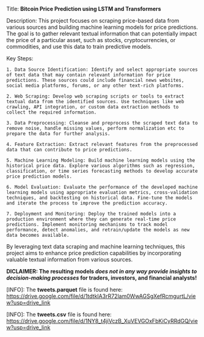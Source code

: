 
Title: **Bitcoin Price Prediction using LSTM and Transformers**

Description:
This project focuses on scraping price-based data from various sources and building machine learning models for price predictions. The goal is to gather relevant textual information that can potentially impact the price of a particular asset, such as stocks, cryptocurrencies, or commodities, and use this data to train predictive models.

Key Steps:

	1. Data Source Identification: Identify and select appropriate sources of text data that may contain relevant information for price predictions. These sources could include financial news websites, social media platforms, forums, or any other text-rich platforms.

	2. Web Scraping: Develop web scraping scripts or tools to extract textual data from the identified sources. Use techniques like web crawling, API integration, or custom data extraction methods to collect the required information.

	3. Data Preprocessing: Cleanse and preprocess the scraped text data to remove noise, handle missing values, perform normalization etc to prepare the data for further analysis.

	4. Feature Extraction: Extract relevant features from the preprocessed data that can contribute to price predictions.

	5. Machine Learning Modeling: Build machine learning models using the historical price data. Explore various algorithms such as regression, classification, or time series forecasting methods to develop accurate price prediction models.

	6. Model Evaluation: Evaluate the performance of the developed machine learning models using appropriate evaluation metrics, cross-validation techniques, and backtesting on historical data. Fine-tune the models and iterate the process to improve the prediction accuracy.

	7. Deployment and Monitoring: Deploy the trained models into a production environment where they can generate real-time price predictions. Implement monitoring mechanisms to track model performance, detect anomalies, and retrain/update the models as new data becomes available.

By leveraging text data scraping and machine learning techniques, this project aims to enhance price prediction capabilities by incorporating valuable textual information from various sources.

**DICLAIMER: The resulting models *does not in any way provide insights to decision-making processes* for traders, investors, and financial analysts!**


[INFO]: The **tweets.parquet** file is found here: https://drive.google.com/file/d/1tdtkIA3rR72lam0WwAGSgXefRcmgurtL/view?usp=drive_link

[INFO]: The **tweets.csv** file is found here: https://drive.google.com/file/d/1NY8_t4jiVczB_XuVEVGOxFbKiCyRRdGQ/view?usp=drive_link
